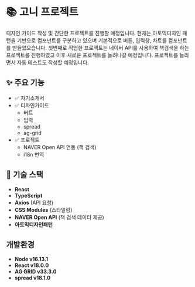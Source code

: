 # 📚 고니 프로젝트

디자인 가이드 작성 및 간단한 프로젝트를 진행할 예정입니다. 
현재는 아토믹디자인 패턴을 기반으로 컴포넌트를 구분하고 있으며 
기본적으로 버튼, 입력창, 차트를 컴포넌트를 만들었으습니다. 
첫번째로 작업한 프로젝트는 네이버 API를 사용하여 책검색을 하는 프로젝트를 진행하였고
이후 새로운 프로젝트를 늘려나갈 예정입니다. 
프로젝트를 늘리면서 자동 테스트도 작성할 예정입니다. 

## ✨ 주요 기능

- ✅ 자기소개서
- ✅ 디자인가이드
    - 버트
    - 입력
    - spread
    - ag-grid
- ✅ 프로젝트
    - NAVER Open API 연동 (책 검색)
    - i18n 번역
    

## 🔧 기술 스택

- **React**
- **TypeScript**
- **Axios** (API 요청)
- **CSS Modules** (스타일링)
- **NAVER Open API** (책 검색 데이터 제공)
- **아토믹디자인패턴**


## 개발환경

- **Node v16.13.1**
- **React v18.0.0**
- **AG GRID v33.3.0**
- **spread v18.1.0**